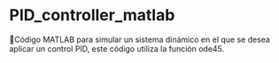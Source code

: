 # PID_controller_matlab
📌Código MATLAB para simular un sistema dinámico en el que se desea aplicar un control PID, este código utiliza la función ode45.

